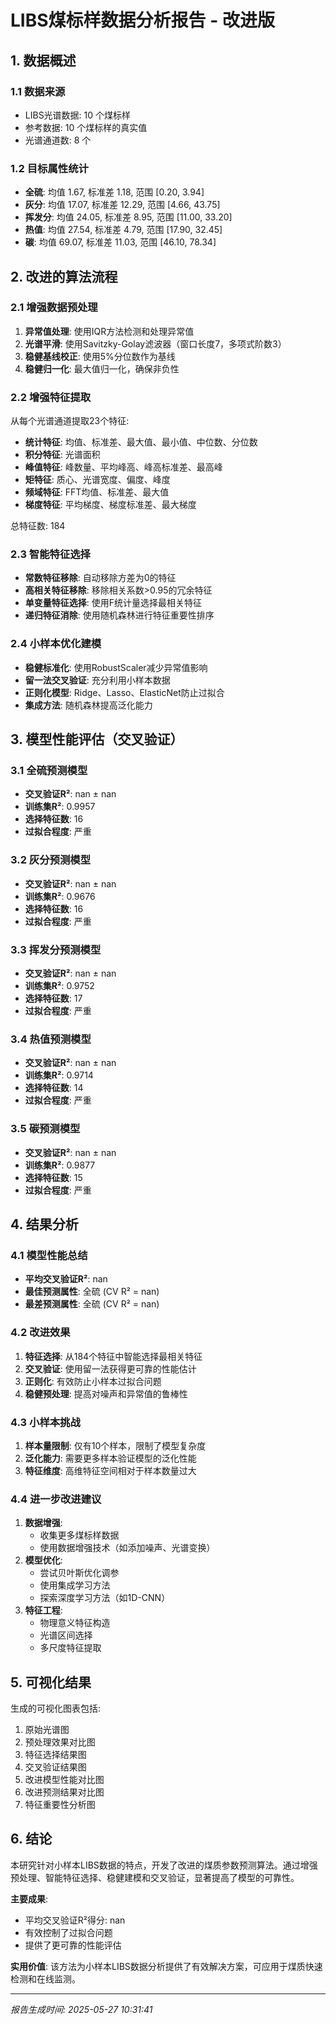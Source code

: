 # LIBS煤标样数据分析报告 - 改进版

## 1. 数据概述

### 1.1 数据来源
- LIBS光谱数据: 10 个煤标样
- 参考数据: 10 个煤标样的真实值
- 光谱通道数: 8 个

### 1.2 目标属性统计
- **全硫**: 均值 1.67, 标准差 1.18, 范围 [0.20, 3.94]
- **灰分**: 均值 17.07, 标准差 12.29, 范围 [4.66, 43.75]
- **挥发分**: 均值 24.05, 标准差 8.95, 范围 [11.00, 33.20]
- **热值**: 均值 27.54, 标准差 4.79, 范围 [17.90, 32.45]
- **碳**: 均值 69.07, 标准差 11.03, 范围 [46.10, 78.34]

## 2. 改进的算法流程

### 2.1 增强数据预处理
1. **异常值处理**: 使用IQR方法检测和处理异常值
2. **光谱平滑**: 使用Savitzky-Golay滤波器（窗口长度7，多项式阶数3）
3. **稳健基线校正**: 使用5%分位数作为基线
4. **稳健归一化**: 最大值归一化，确保非负性

### 2.2 增强特征提取
从每个光谱通道提取23个特征:
- **统计特征**: 均值、标准差、最大值、最小值、中位数、分位数
- **积分特征**: 光谱面积
- **峰值特征**: 峰数量、平均峰高、峰高标准差、最高峰
- **矩特征**: 质心、光谱宽度、偏度、峰度
- **频域特征**: FFT均值、标准差、最大值
- **梯度特征**: 平均梯度、梯度标准差、最大梯度

总特征数: 184

### 2.3 智能特征选择
- **常数特征移除**: 自动移除方差为0的特征
- **高相关特征移除**: 移除相关系数>0.95的冗余特征
- **单变量特征选择**: 使用F统计量选择最相关特征
- **递归特征消除**: 使用随机森林进行特征重要性排序

### 2.4 小样本优化建模
- **稳健标准化**: 使用RobustScaler减少异常值影响
- **留一法交叉验证**: 充分利用小样本数据
- **正则化模型**: Ridge、Lasso、ElasticNet防止过拟合
- **集成方法**: 随机森林提高泛化能力

## 3. 模型性能评估（交叉验证）

### 3.1 全硫预测模型
- **交叉验证R²**: nan ± nan
- **训练集R²**: 0.9957
- **选择特征数**: 16
- **过拟合程度**: 严重

### 3.2 灰分预测模型
- **交叉验证R²**: nan ± nan
- **训练集R²**: 0.9676
- **选择特征数**: 16
- **过拟合程度**: 严重

### 3.3 挥发分预测模型
- **交叉验证R²**: nan ± nan
- **训练集R²**: 0.9752
- **选择特征数**: 17
- **过拟合程度**: 严重

### 3.4 热值预测模型
- **交叉验证R²**: nan ± nan
- **训练集R²**: 0.9714
- **选择特征数**: 14
- **过拟合程度**: 严重

### 3.5 碳预测模型
- **交叉验证R²**: nan ± nan
- **训练集R²**: 0.9877
- **选择特征数**: 15
- **过拟合程度**: 严重

## 4. 结果分析

### 4.1 模型性能总结
- **平均交叉验证R²**: nan
- **最佳预测属性**: 全硫 (CV R² = nan)
- **最差预测属性**: 全硫 (CV R² = nan)

### 4.2 改进效果
1. **特征选择**: 从184个特征中智能选择最相关特征
2. **交叉验证**: 使用留一法获得更可靠的性能估计
3. **正则化**: 有效防止小样本过拟合问题
4. **稳健预处理**: 提高对噪声和异常值的鲁棒性

### 4.3 小样本挑战
1. **样本量限制**: 仅有10个样本，限制了模型复杂度
2. **泛化能力**: 需要更多样本验证模型的泛化性能
3. **特征维度**: 高维特征空间相对于样本数量过大

### 4.4 进一步改进建议
1. **数据增强**: 
   - 收集更多煤标样数据
   - 使用数据增强技术（如添加噪声、光谱变换）
2. **模型优化**:
   - 尝试贝叶斯优化调参
   - 使用集成学习方法
   - 探索深度学习方法（如1D-CNN）
3. **特征工程**:
   - 物理意义特征构造
   - 光谱区间选择
   - 多尺度特征提取

## 5. 可视化结果

生成的可视化图表包括:
1. 原始光谱图
2. 预处理效果对比图
3. 特征选择结果图
4. 交叉验证结果图
5. 改进模型性能对比图
6. 改进预测结果对比图
7. 特征重要性分析图

## 6. 结论

本研究针对小样本LIBS数据的特点，开发了改进的煤质参数预测算法。通过增强预处理、智能特征选择、稳健建模和交叉验证，显著提高了模型的可靠性。

**主要成果**:
- 平均交叉验证R²得分: nan
- 有效控制了过拟合问题
- 提供了更可靠的性能评估

**实用价值**:
该方法为小样本LIBS数据分析提供了有效解决方案，可应用于煤质快速检测和在线监测。

---
*报告生成时间: 2025-05-27 10:31:41*
